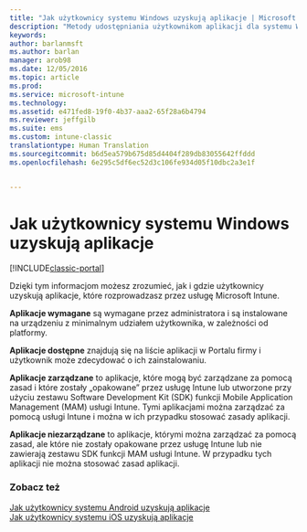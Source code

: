 ```yaml
---
title: "Jak użytkownicy systemu Windows uzyskują aplikacje | Microsoft Docs"
description: "Metody udostępniania użytkownikom aplikacji dla systemu Windows"
keywords: 
author: barlanmsft
ms.author: barlan
manager: arob98
ms.date: 12/05/2016
ms.topic: article
ms.prod: 
ms.service: microsoft-intune
ms.technology: 
ms.assetid: e471fed8-19f0-4b37-aaa2-65f28a6b4794
ms.reviewer: jeffgilb
ms.suite: ems
ms.custom: intune-classic
translationtype: Human Translation
ms.sourcegitcommit: b6d5ea579b675d85d4404f289db83055642ffddd
ms.openlocfilehash: 6e295c5df6ec52d3c106fe934d05f10dbc2a3e1f


---
```



# <a name="how-your-windows-users-get-their-apps"></a>Jak użytkownicy systemu Windows uzyskują aplikacje

[!INCLUDE[classic-portal](../includes/classic-portal.md)]

Dzięki tym informacjom możesz zrozumieć, jak i gdzie użytkownicy uzyskują aplikacje, które rozprowadzasz przez usługę Microsoft Intune.

**Aplikacje wymagane** są wymagane przez administratora i są instalowane na urządzeniu z minimalnym udziałem użytkownika, w zależności od platformy.

**Aplikacje dostępne** znajdują się na liście aplikacji w Portalu firmy i użytkownik może zdecydować o ich zainstalowaniu.

**Aplikacje zarządzane** to aplikacje, które mogą być zarządzane za pomocą zasad i które zostały „opakowane” przez usługę Intune lub utworzone przy użyciu zestawu Software Development Kit (SDK) funkcji Mobile Application Management (MAM) usługi Intune. Tymi aplikacjami można zarządzać za pomocą usługi Intune i można w ich przypadku stosować zasady aplikacji.

**Aplikacje niezarządzane** to aplikacje, którymi można zarządzać za pomocą zasad, ale które nie zostały opakowane przez usługę Intune lub nie zawierają zestawu SDK funkcji MAM usługi Intune. W przypadku tych aplikacji nie można stosować zasad aplikacji.

### <a name="see-also"></a>Zobacz też
[Jak użytkownicy systemu Android uzyskują aplikacje](how-your-android-users-get-their-apps.md)</br>
[Jak użytkownicy systemu iOS uzyskują aplikacje](how-your-ios-users-get-their-apps.md)



<!--HONumber=Dec16_HO2-->


